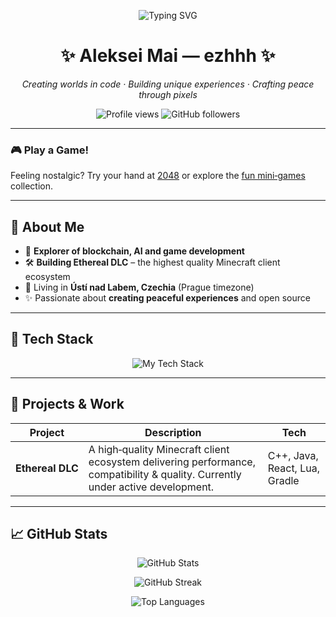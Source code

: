 <p align="center">
  <img src="https://readme-typing-svg.herokuapp.com?font=Fira+Code&duration=3000&pause=700&color=FCA8E2&vCenter=true&center=true&width=1000&lines=Crypto+Analyst;Game+Developer;Creating+peaceful+experiences" alt="Typing SVG" />
</p>

<h1 align="center">✨ Aleksei Mai — ezhhh ✨</h1>

<p align="center">
  <em>Creating worlds in code &middot; Building unique experiences &middot; Crafting peace through pixels</em>
</p>

<p align="center">
  <img src="https://komarev.com/ghpvc/?username=ezhhh&style=flat-square&color=FCA8E2" alt="Profile views" />
  <img src="https://img.shields.io/github/followers/ezhhh?label=Followers&style=flat-square&color=DEB6E3" alt="GitHub followers" />
</p>

---

### 🎮 Play a Game!

Feeling nostalgic? Try your hand at <a href="https://play2048.co/" target="_blank">2048</a> or explore the <a href="https://neal.fun/" target="_blank">fun mini‑games</a> collection.

---

## 🌟 About Me

- 🧠 **Explorer of blockchain, AI and game development**
- 🛠️ **Building Ethereal DLC** – the highest quality Minecraft client ecosystem
- 📍 Living in **Ústí nad Labem, Czechia** (Prague timezone)
- ✨ Passionate about **creating peaceful experiences** and open source

---

## 🔧 Tech Stack

<p align="center">
  <img src="https://skillicons.dev/icons?i=java,python,lua,cpp,js,ts,react,nodejs,mysql,mongodb&perline=6" alt="My Tech Stack" />
</p>

---

## 🚀 Projects & Work

| Project | Description | Tech |
| --- | --- | --- |
| **Ethereal DLC** | A high‑quality Minecraft client ecosystem delivering performance, compatibility & quality. Currently under active development. | C++, Java, React, Lua, Gradle |

---

## 📈 GitHub Stats

<p align="center">
  <img src="https://github-readme-stats.vercel.app/api?username=ezhhh&show_icons=true&hide_border=true&title_color=FCA8E2&text_color=DFACEF&icon_color=F8B3E9&bg_color=0F172A00" alt="GitHub Stats" />
</p>

<p align="center">
  <img src="https://github-readme-streak-stats.herokuapp.com?user=ezhhh&hide_border=true&date_format=M%20j%5B%2C%20Y%5D&mode=weekly&currStreakLabel=FCA8E2&currStreakNum=FCA8E2&sideLabels=DFACEF&sideNums=DFACEF&dates=DFACEF&background=0F172A00" alt="GitHub Streak" />
</p>

<p align="center">
  <img src="https://github-readme-stats.vercel.app/api/top-langs/?username=ezhhh&layout=compact&hide_border=true&title_color=FCA8E2&text_color=DFACEF&bg_color=0F172A00" alt="Top Languages" />
</p>
